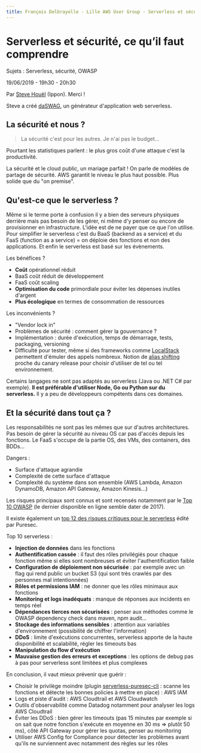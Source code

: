 ```yaml
---
title: François Delbrayelle - Lille AWS User Group - Serverless et sécurité, ce qu’il faut comprendre
---
```


# Serverless et sécurité, ce qu’il faut comprendre

Sujets : Serverless, sécurité, OWASP

19/06/2019 - 19h30 - 20h30

Par [Steve Houël](https://twitter.com/SteveHouel) (Ippon). Merci !

Steve a créé [daSWAG](https://www.daswag.tech/), un générateur d'application web serverless.

## La sécurité et nous ?

> La sécurité c'est pour les autres. Je n'ai pas le budget...

Pourtant les statistiques parlent : le plus gros coût d'une attaque c'est la productivité.

La sécurité et le cloud public, un mariage parfait !
On parle de modèles de partage de sécurité. AWS garantit le niveau le plus haut possible. Plus solide que du "on premise".

## Qu'est-ce que le serverless ?

Même si le terme porte à confusion il y a bien des serveurs physiques derrière mais pas besoin de les gérer, ni même d'y penser ou encore de provisionner en infrastructure. L'idée est de ne payer que ce que l'on utilise. Pour simplifier le serverless c'est du BaaS (backend as a service) et du FaaS (function as a service) = on déploie des fonctions et non des applications. Et enfin le serverless est basé sur les évènements.

Les bénéfices ?
- __Coût__ opérationnel réduit
- BaaS coût réduit de développement
- FaaS coût scaling
- __Optimisation du code__ primordiale pour éviter les dépenses inutiles d'argent
- __Plus écologique__ en termes de consommation de ressources

Les inconvénients ?
- "Vendor lock in"
- Problèmes de sécurité : comment gérer la gouvernance ?
- Implémentation : durée d'exécution, temps de démarrage, tests, packaging, versioning
- Difficulté pour tester, même si des frameworks comme [LocalStack](https://github.com/localstack/localstack) permettent d'émuler des appels nombreux. Notion de [alias shifting](https://docs.aws.amazon.com/fr_fr/lambda/latest/dg/lambda-traffic-shifting-using-aliases.html) proche du canary release pour choisir d'utiliser de tel ou tel environnement.

Certains langages ne sont pas adaptés au serverless (Java ou .NET C# par exemple). __Il est préférable d'utiliser Node, Go ou Python sur du serverless.__ Il y a peu de développeurs compétents dans ces domaines.

## Et la sécurité dans tout ça ?

Les responsabilités ne sont pas les mêmes que sur d'autres architectures. Pas besoin de gérer la sécurité au niveau OS car pas d'accès depuis les fonctions. Le FaaS s'occupe de la partie OS, des VMs, des containers, des BDDs...

Dangers :
- Surface d'attaque agrandie
- Complexité de cette surface d'attaque
- Complexité du système dans son ensemble (AWS Lambda, Amazon DynamoDB, Amazon API Gateway, Amazon Kinesis...)

Les risques principaux sont connus et sont recensés notamment par le [Top 10 OWASP](https://www.owasp.org/index.php/Top_10-2017_Top_10) (le dernier disponible en ligne semble dater de 2017).

Il existe également un [top 12 des risques critiques pour le serverless](https://www.puresec.io/serverless-security-top-12-csa-puresec) édité par Puresec.

Top 10 serverless :
- __Injection de données__ dans les fonctions
- __Authentification cassée__ : il faut des rôles privilégiés pour chaque fonction même si elles sont nombreuses et éviter l'authentification faible
- __Configuration de déploiement non sécurisée__ : par exemple avec un flag qui rend public un bucket S3 (qui sont très crawlés par des personnes mal intentionnées)
- __Rôles et permissions IAM__ : ne donner que les rôles minimaux aux fonctions
- __Monitoring et logs inadéquats__ : manque de réponses aux incidents en temps réel
- __Dépendances tierces non sécurisées__ : penser aux méthodes comme le OWASP dependency check dans maven, npm audit...
- __Stockage des informations sensibles__ : attention aux variables d'environnement (possibilité de chiffrer l'information)
- __DDoS__ : limite d'exécutions concurrentes, serverless apporte de la haute disponibilité et scalabilité, régler les timeouts bas
- __Manipulation du flow d'exécution__
- __Mauvaise gestion des erreurs et exceptions__ : les options de debug pas à pas pour serverless sont limitées et plus complexes

En conclusion, il vaut mieux prévenir que guérir :
- Choisir le privilège moindre (plugin [serverless-puresec-cli](https://github.com/puresec/serverless-puresec-cli/) : scanne les fonctions et détecte les bonnes policies à mettre en place) : AWS IAM
- Logs et piste d'audit : AWS Cloudtrail et AWS Cloudwatch
- Outils d'observabilité comme Datadog notamment pour analyser les logs AWS Cloudtrail
- Éviter les DDoS : bien gérer les timeouts (pas 15 minutes par exemple si on sait que notre fonction s'exécute en moyenne en 30 ms => plutôt 50 ms), côté API Gateway pour gérer les quotas, penser au monitoring
- Utiliser AWS Config for Compliance pour détecter les problèmes avant qu'ils ne surviennent avec notamment des règles sur les rôles